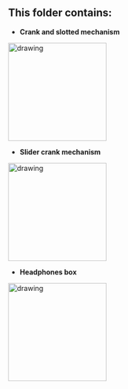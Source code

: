 ## This folder contains:
* **Crank and slotted mechanism** 
<img src="https://user-images.githubusercontent.com/75319867/115424423-5d606000-a207-11eb-86d6-d5965663598c.png" alt="drawing" width="200" style="width:200px;"/>

* **Slider crank mechanism** 
<img src="https://user-images.githubusercontent.com/75319867/115425532-600f8500-a208-11eb-848a-be7cd0967079.png" alt="drawing" width="200" style="width:200px;"/>

* **Headphones box**
<img src="https://user-images.githubusercontent.com/75319867/115427859-7f0f1680-a20a-11eb-9a44-602d0f57498b.png" alt="drawing" width="250" style="width:200px;"/>
